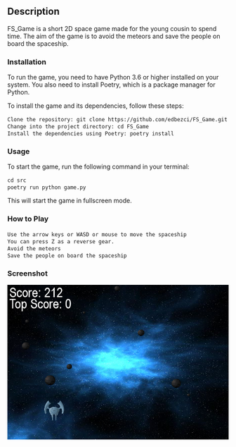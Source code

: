 ## Description

FS_Game is a short 2D space game made for the young cousin to spend time. The aim of the game is to avoid the meteors and save the people on board the spaceship.

### Installation

To run the game, you need to have Python 3.6 or higher installed on your system. You also need to install Poetry, which is a package manager for Python.

To install the game and its dependencies, follow these steps:

    Clone the repository: git clone https://github.com/edbezci/FS_Game.git
    Change into the project directory: cd FS_Game
    Install the dependencies using Poetry: poetry install

### Usage

To start the game, run the following command in your terminal:

    cd src
    poetry run python game.py

This will start the game in fullscreen mode.

### How to Play

    Use the arrow keys or WASD or mouse to move the spaceship
    You can press Z as a reverse gear.
    Avoid the meteors
    Save the people on board the spaceship

### Screenshot 

![FS Game](src/assets/images/game.png)
